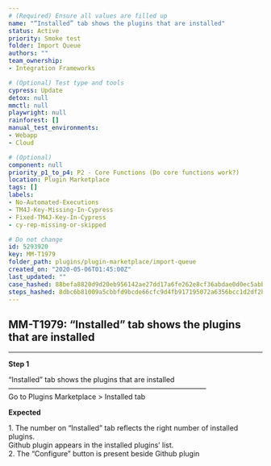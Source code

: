 ```yaml
---
# (Required) Ensure all values are filled up
name: "“Installed” tab shows the plugins that are installed"
status: Active
priority: Smoke test
folder: Import Queue
authors: ""
team_ownership: 
- Integration Frameworks

# (Optional) Test type and tools
cypress: Update
detox: null
mmctl: null
playwright: null
rainforest: []
manual_test_environments: 
- Webapp
- Cloud

# (Optional)
component: null
priority_p1_to_p4: P2 - Core Functions (Do core functions work?)
location: Plugin Marketplace
tags: []
labels: 
- No-Automated-Executions
- TM4J-Key-Missing-In-Cypress
- Fixed-TM4J-Key-In-Cypress
- cy-rep-missing-or-skipped

# Do not change
id: 5293920
key: MM-T1979
folder_path: plugins/plugin-marketplace/import-queue
created_on: "2020-05-06T01:45:00Z"
last_updated: ""
case_hashed: 88befa8820d9d20eb956142ae27dd17a6fe262e8cf36abdae0d0ec5abb5ce83bbd2aa114f274bbfe075a4b12561c24a3
steps_hashed: 8dbc6b81009a5cbbfd9bcde66cfc9d4fb917195072a6356bcc1d2df2bceed31c69068d042cdc021ff28bc9f56ffd1858
---
```


## MM-T1979: “Installed” tab shows the plugins that are installed

---

**Step 1**

“Installed” tab shows the plugins that are installed\
————————————————————————————\
Go to Plugins Marketplace > Installed tab

**Expected**

1\. The number on “Installed” tab reflects the right number of installed plugins.\
Github plugin appears in the installed plugins’ list.\
2\. The “Configure” button is present beside Github plugin
